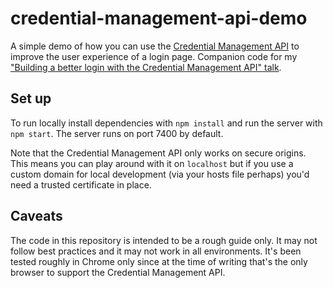 # credential-management-api-demo

A simple demo of how you can use the [Credential Management API][spec] to
improve the user experience of a login page. Companion code for my ["Building a
better login with the Credential Management API" talk][talk].

## Set up

To run locally install dependencies with `npm install` and run the server with
`npm start`. The server runs on port 7400 by default.

Note that the Credential Management API only works on secure origins. This
means you can play around with it on `localhost` but if you use a custom domain
for local development (via your hosts file perhaps) you'd need a trusted
certificate in place.

## Caveats

The code in this repository is intended to be a rough guide only. It may not
follow best practices and it may not work in all environments. It's been tested
roughly in Chrome only since at the time of writing that's the only browser to
support the Credential Management API.

[spec]: https://www.w3.org/TR/credential-management-1
[talk]: https://slides.com/jamesallardice/building-a-better-login
